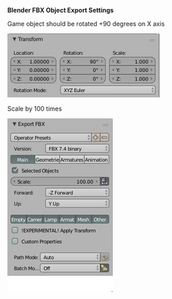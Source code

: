 **Blender FBX Object Export Settings**

Game object should be rotated +90 degrees on X axis

![](blender-object-settings.png)

Scale by 100 times

![](fbx-exporter-settings.png)
